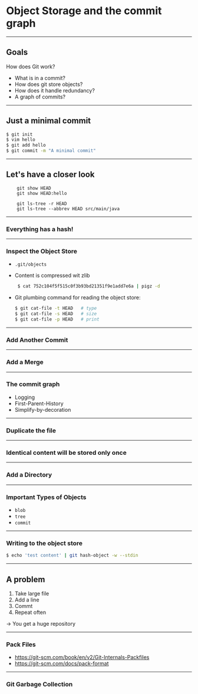 # Object Storage and the commit graph

---

## Goals

How does Git work?

 * What is in a commit?
 * How does git store objects?
 * How does it handle redundancy?
 * A graph of commits?

---

## Just a minimal commit

```bash
$ git init
$ vim hello
$ git add hello
$ git commit -m "A minimal commit"
```
---

## Let's have a closer look

```
    git show HEAD
    git show HEAD:hello         

    git ls-tree -r HEAD
    git ls-tree --abbrev HEAD src/main/java
```

--- 

### Everything has a hash!

---

### Inspect the Object Store

 * `.git/objects`
 * Content is compressed wit zlib
 
   ```bash
    $ cat 752c104f5f515c0f3b93bd21351f9e1add7e6a | pigz -d
   ```
 * Git plumbing command for reading the object store:
    
    ```bash
    $ git cat-file -t HEAD   # type
    $ git cat-file -s HEAD   # size
    $ git cat-file -p HEAD   # print
    ``` 

---


### Add Another Commit


---


### Add a Merge


---


### The commit graph

 * Logging
 * First-Parent-History
 * Simplify-by-decoration


---


### Duplicate the file


---


### Identical content will be stored only once


---


### Add a Directory


---


### Important Types of Objects

 * `blob`
 * `tree`
 * `commit`


---


### Writing to the object store

```bash
$ echo 'test content' | git hash-object -w --stdin
``` 

---

## A problem

 1. Take large file
 1. Add a line
 1. Commt
 1. Repeat often
 
-> You get a huge repository  

---

 
### Pack Files

 * https://git-scm.com/book/en/v2/Git-Internals-Packfiles
 * https://git-scm.com/docs/pack-format


---


### Git Garbage Collection
